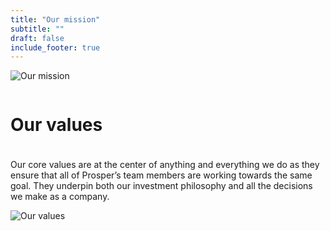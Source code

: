 ```yaml
---
title: "Our mission"
subtitle: ""
draft: false
include_footer: true
---
```


<!-- Our mission is to deliver positive social change in Edinburgh through responsible, student-led investments. -->

![Our mission](/images/mission.png)

<div class="white-space"></div>

<div class="columns">
    <div class="column is-centered-tablet-portrait">
        <h1 class="title section-title">Our values</h1>
        <h5 class="subtitle is-5 is-muted"></h5>
        <div class="divider"></div>
    </div>
</div>

Our core values are at the center of anything and everything we do as they ensure that all of Prosper’s team members are working towards the same goal. They underpin both our investment philosophy and all the decisions we make as a company.

![Our values](/images/values.png)
